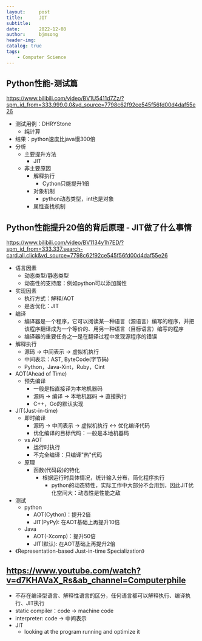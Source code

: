```yaml
---
layout:     post
title:      JIT
subtitle:   
date:       2022-12-08
author:     bjmsong
header-img: 
catalog: true
tags:
    - Computer Science
---
```

## Python性能-测试篇
https://www.bilibili.com/video/BV1U5411d7Zz/?spm_id_from=333.999.0.0&vd_source=7798c62f92ce545f56fd00d4daf55e26
- 测试用例：DHRYStone
    - 纯计算
- 结果：python速度比java慢300倍
- 分析
    - 主要提升方法
        - JIT
    - 非主要原因
        - 解释执行
            - Cython只能提升1倍
        - 对象机制
            - python动态类型，int也是对象
        - 属性查找机制

## Python性能提升20倍的背后原理 - JIT做了什么事情
https://www.bilibili.com/video/BV1134y1h7ED/?spm_id_from=333.337.search-card.all.click&vd_source=7798c62f92ce545f56fd00d4daf55e26
- 语言因素
    - 动态类型/静态类型
    - 动态性的支持度：例如python可以添加属性
- 实现因素
    - 执行方式：解释/AOT
    - 是否优化：JIT
- 编译
    - 编译器是一个程序，它可以阅读某一种语言（源语言）编写的程序，并把该程序翻译成为一个等价的、用另一种语言（目标语言）编写的程序
    - 编译器的重要任务之一是在翻译过程中发现源程序的错误
- 解释执行
    - 源码 -> 中间表示 -> 虚拟机执行
    - 中间表示：AST, ByteCode(字节码)
    - Python，Java-Xint，Ruby，Cint
- AOT(Ahead of Time)
    - 预先编译
        - 一般是指直接译为本地机器码
        - 源码 -> 编译 -> 本地机器码 -> 直接执行
        - C++，Go的默认实现
- JIT(Just-in-time) 
    - 即时编译
        - 源码 -> 中间表示 -> 虚拟机执行 <-> 优化编译代码
        - 优化编译的目标代码：一般是本地机器码
    - vs AOT
        - 运行时执行
        - 不完全编译：只编译"热"代码
    - 原理
        - 函数(代码段)的特化
            - 根据运行时具体情况，统计输入分布，简化程序执行
                - python的动态特性，实际工作中大部分不会用到，因此JIT优化空间大：动态性是性能之敌
- 测试
    - python
        - AOT(Cython)：提升2倍
        - JIT(PyPy): 在AOT基础上再提升10倍
    - Java 
        - AOT(-Xcomp)：提升50倍
        - JIT(默认): 在AOT基础上再提升2倍
- 《Representation-based Just-in-time Specialization》


## https://www.youtube.com/watch?v=d7KHAVaX_Rs&ab_channel=Computerphile
- 不存在编译型语言、解释性语言的区分，任何语言都可以解释执行、编译执行、JIT执行
- static compiler：code -> machine code
- interpreter: code -> 中间表示
- JIT
    - looking at the program running and optimize it
